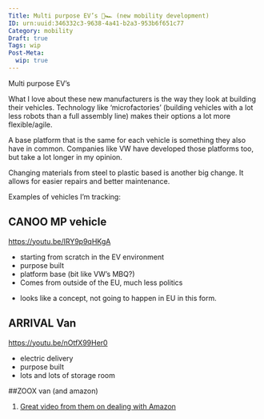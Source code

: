```yaml
---
Title: Multi purpose EV’s 🚗🏎 (new mobility development)
ID: urn:uuid:346332c3-9638-4a41-b2a3-953b6f651c77
Category: mobility
Draft: true
Tags: wip
Post-Meta: 
  wip: true
---
```


Multi purpose EV’s

What I love about these new manufacturers is the way they look at building their vehicles. Technology like ‘microfactories’ (building vehicles with a lot less robots than a full assembly line) makes their options a lot more flexible/agile.

A base platform that is the same for each vehicle is something they also have in common. Companies like VW have developed those platforms too, but take a lot longer in my opinion.

Changing materials from steel to plastic based is another big change. It allows for easier repairs and better maintenance.

Examples of vehicles I’m tracking:

## CANOO MP vehicle
https://youtu.be/IRY9p9qHKgA
* starting from scratch in the EV environment
* purpose built
* platform base (bit like VW’s MBQ?)
* Comes from outside of the EU, much less politics

- looks like a concept, not going to happen in EU in this form.

## ARRIVAL Van
https://youtu.be/nOtfX99Her0

* electric delivery
* purpose built
* lots and lots of storage room

##ZOOX van (and amazon)
1. [Great video from them on dealing with Amazon](https://www.bloomberg.com/news/videos/2021-03-09/zoox-ceo-on-deal-with-amazon-to-make-self-driving-electric-cars-video)